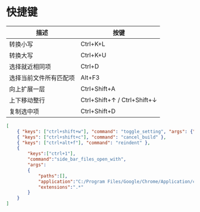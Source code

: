 # 快捷键

| 描述                   | 按键                        |
| ---------------------- | --------------------------- |
| 转换小写               | Ctrl+K+L                    |
| 转换大写               | Ctrl+K+U                    |
| 选择就近相同项         | Ctrl+D                      |
| 选择当前文件所有匹配项 | Alt+F3                      |
| 向上扩展一层           | Ctrl+Shift+A                |
| 上下移动整行           | Ctrl+Shift+↑ / Ctrl+Shift+↓ |
| 复制选中项             | Ctrl+Shift+D                |

```json
[
    { "keys": ["ctrl+shift+w"], "command": "toggle_setting", "args": {"setting": "word_wrap"}},
    { "keys": ["ctrl+shift+c"], "command": "cancel_build" },
    { "keys": ["ctrl+alt+f"], "command": "reindent" },
    {
        "keys":["ctrl+1"],
        "command":"side_bar_files_open_with",
        "args":
        {
            "paths":[],
            "application":"C:/Program Files/Google/Chrome/Application/chrome.exe",
            "extensions":".*"
        }
    }
]
```

